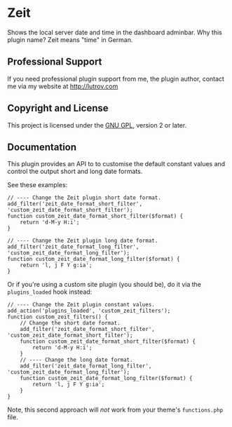 # Zeit

Shows the local server date and time in the dashboard adminbar. Why this plugin name? Zeit means "time" in German.

## Professional Support

If you need professional plugin support from me, the plugin author, contact me via my website at http://lutrov.com

## Copyright and License

This project is licensed under the [GNU GPL](http://www.gnu.org/licenses/old-licenses/gpl-2.0.html), version 2 or later.

## Documentation

This plugin provides an API to to customise the default constant values and control the output short and long date formats.

See these examples:

	// ---- Change the Zeit plugin short date format.
	add_filter('zeit_date_format_short_filter', 'custom_zeit_date_format_short_filter');
	function custom_zeit_date_format_short_filter($format) {
		return 'd-M-y H:i';
	}

	// ---- Change the Zeit plugin long date format.
	add_filter('zeit_date_format_long_filter', 'custom_zeit_date_format_long_filter');
	function custom_zeit_date_format_long_filter($format) {
		return 'l, j F Y g:ia';
	}

Or if you're using a custom site plugin (you should be), do it via the `plugins_loaded` hook instead:

	// ---- Change the Zeit plugin constant values.
	add_action('plugins_loaded', 'custom_zeit_filters');
	function custom_zeit_filters() {
		// Change the short date format.
		add_filter('zeit_date_format_short_filter', 'custom_zeit_date_format_short_filter');
		function custom_zeit_date_format_short_filter($format) {
			return 'd-M-y H:i';
		}
		// ---- Change the long date format.
		add_filter('zeit_date_format_long_filter', 'custom_zeit_date_format_long_filter');
		function custom_zeit_date_format_long_filter($format) {
			return 'l, j F Y g:ia';
		}
	}

Note, this second approach will _not_ work from your theme's `functions.php` file.
